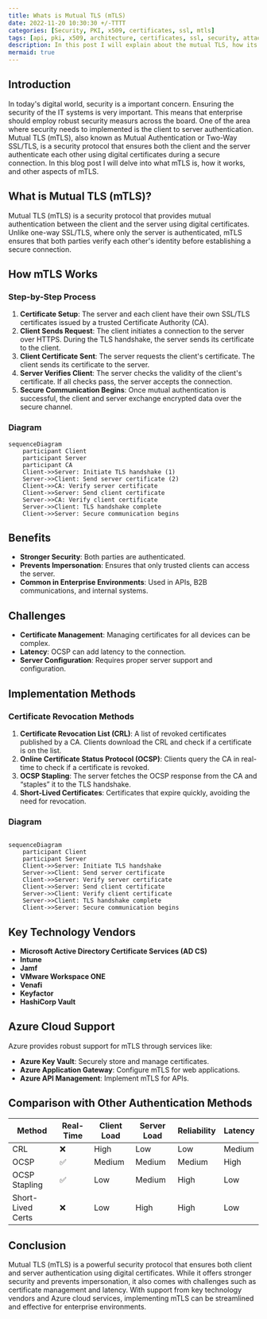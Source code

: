 ```yaml
---
title: Whats is Mutual TLS (mTLS)
date: 2022-11-20 10:30:30 +/-TTTT
categories: [Security, PKI, x509, certificates, ssl, mtls]
tags: [api, pki, x509, architecture, certificates, ssl, security, attack, encryption]     # TAG names should always be lowercase
description: In this post I will explain about the mutual TLS, how its works, benefots and chalenges.
mermaid: true
---
```


## Introduction

In today's digital world, security is a important concern. Ensuring the security of the IT systems is very important. This means that enterprise should employ robust security measurs across the board. One of the area where security needs to implemented is the client to server authentication. Mutual TLS (mTLS), also known as Mutual Authentication or Two-Way SSL/TLS, is a security protocol that ensures both the client and the server authenticate each other using digital certificates during a secure connection. In this blog post I will delve into what mTLS is, how it works, and other aspects of mTLS.

## What is Mutual TLS (mTLS)?

Mutual TLS (mTLS) is a security protocol that provides mutual authentication between the client and the server using digital certificates. Unlike one-way SSL/TLS, where only the server is authenticated, mTLS ensures that both parties verify each other's identity before establishing a secure connection.

## How mTLS Works

### Step-by-Step Process

1. **Certificate Setup**: The server and each client have their own SSL/TLS certificates issued by a trusted Certificate Authority (CA).
2. **Client Sends Request**: The client initiates a connection to the server over HTTPS. During the TLS handshake, the server sends its certificate to the client.
3. **Client Certificate Sent**: The server requests the client's certificate. The client sends its certificate to the server.
4. **Server Verifies Client**: The server checks the validity of the client's certificate. If all checks pass, the server accepts the connection.
5. **Secure Communication Begins**: Once mutual authentication is successful, the client and server exchange encrypted data over the secure channel.

### Diagram

```mermaid
sequenceDiagram
    participant Client
    participant Server
    participant CA
    Client->>Server: Initiate TLS handshake (1)
    Server->>Client: Send server certificate (2)
    Client->>CA: Verify server certificate
    Client->>Server: Send client certificate
    Server->>CA: Verify client certificate
    Server->>Client: TLS handshake complete
    Client->>Server: Secure communication begins 
```

## Benefits

- **Stronger Security**: Both parties are authenticated.
- **Prevents Impersonation**: Ensures that only trusted clients can access the server.
- **Common in Enterprise Environments**: Used in APIs, B2B communications, and internal systems.

## Challenges

- **Certificate Management**: Managing certificates for all devices can be complex.
- **Latency**: OCSP can add latency to the connection.
- **Server Configuration**: Requires proper server support and configuration.

## Implementation Methods

### Certificate Revocation Methods

1. **Certificate Revocation List (CRL)**: A list of revoked certificates published by a CA. Clients download the CRL and check if a certificate is on the list.
2. **Online Certificate Status Protocol (OCSP)**: Clients query the CA in real-time to check if a certificate is revoked.
3. **OCSP Stapling**: The server fetches the OCSP response from the CA and “staples” it to the TLS handshake.
4. **Short-Lived Certificates**: Certificates that expire quickly, avoiding the need for revocation.

### Diagram

```mermaid

sequenceDiagram
    participant Client
    participant Server
    Client->>Server: Initiate TLS handshake
    Server->>Client: Send server certificate
    Client->>Server: Verify server certificate
    Client->>Server: Send client certificate
    Server->>Client: Verify client certificate
    Server->>Client: TLS handshake complete
    Client->>Server: Secure communication begins 
```

## Key Technology Vendors

- **Microsoft Active Directory Certificate Services (AD CS)**
- **Intune**
- **Jamf**
- **VMware Workspace ONE**
- **Venafi**
- **Keyfactor**
- **HashiCorp Vault**

## Azure Cloud Support

Azure provides robust support for mTLS through services like:

- **Azure Key Vault**: Securely store and manage certificates.
- **Azure Application Gateway**: Configure mTLS for web applications.
- **Azure API Management**: Implement mTLS for APIs.

## Comparison with Other Authentication Methods

| Method           | Real-Time | Client Load | Server Load | Reliability | Latency |
|------------------|-----------|-------------|--------------|-------------|---------|
| CRL              | ❌        | High        | Low          | Low         | Medium  |
| OCSP             | ✅        | Medium      | Medium       | Medium      | High    |
| OCSP Stapling    | ✅        | Low         | Medium       | High        | Low     |
| Short-Lived Certs| ❌        | Low         | High         | High        | Low     |

## Conclusion

Mutual TLS (mTLS) is a powerful security protocol that ensures both client and server authentication using digital certificates. While it offers stronger security and prevents impersonation, it also comes with challenges such as certificate management and latency. With support from key technology vendors and Azure cloud services, implementing mTLS can be streamlined and effective for enterprise environments.